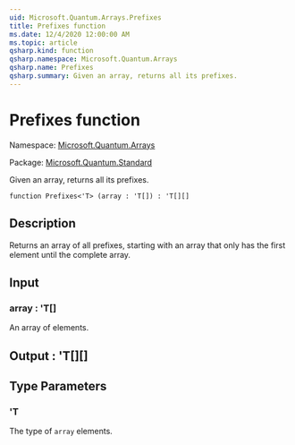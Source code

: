 ```yaml
---
uid: Microsoft.Quantum.Arrays.Prefixes
title: Prefixes function
ms.date: 12/4/2020 12:00:00 AM
ms.topic: article
qsharp.kind: function
qsharp.namespace: Microsoft.Quantum.Arrays
qsharp.name: Prefixes
qsharp.summary: Given an array, returns all its prefixes.
---
```


# Prefixes function

Namespace: [Microsoft.Quantum.Arrays](xref:Microsoft.Quantum.Arrays)

Package: [Microsoft.Quantum.Standard](https://nuget.org/packages/Microsoft.Quantum.Standard)


Given an array, returns all its prefixes.

```qsharp
function Prefixes<'T> (array : 'T[]) : 'T[][]
```


## Description

Returns an array of all prefixes, starting with an array that onlyhas the first element until the complete array.

## Input

### array : 'T[]

An array of elements.



## Output : 'T[][]



## Type Parameters

### 'T

The type of `array` elements.
